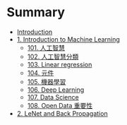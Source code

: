 # Summary

* [Introduction](README.md)
* [1. Introduction to Machine Learning](/100.md)
  * [101. 人工智慧]()
  * [102. 人工智慧分類]()
  * [103. Linear regression]()
  * [104. 元件]()
  * [105. 機器學習]()
  * [106. Deep Learning]()
  * [107. Data Science]()
  * [108. Open Data 重要性]()
* [2. LeNet and Back Propagation](/02.md)



